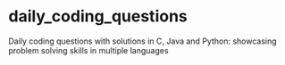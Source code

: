 # daily_coding_questions
Daily coding questions with solutions in C, Java and Python: showcasing problem solving skills in multiple languages
